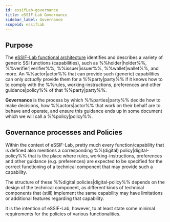 ```yaml
---
id: essifLab-governance
title: eSSIF-Lab Governance
sidebar_label: Governance
scopeid: essifLab
---
```


## Purpose
The [eSSIF-Lab functional architecture](essifLab-fw-func-arch) identifies and describes a variety of generic SSI functions (capabilities), such as %%holder|holder%%, %%verifier|verifier%%, %%issuer|issuer%%, %%wallet|wallet%%, and more. An %%actor|actor%% that can provide such (generic) capabilities can only _actually_ provide them for a %%party|party%% if it knows how to to comply with the %%rules, working-instructions, preferences and other guidance|policy%% of that %%party|party%%.

**Governance** is the process by which %%parties|party%% decide how to make decisions, how %%actors|actor%% that work on their behalf are to behave and operate, and ensure this guidance ends up in some document which we will call a %%policy|policy%%.

## Governance processes and Policies
Within the context of eSSIF-Lab, pretty much every function/capability that is defined also mentions a corresponding %%(digital) policy|digital-policy%% that is the place where rules, working-instructions, preferences and other guidance (e.g. preferences) are expected to be specified for the correct functioning of a technical component that may provide such a capability.

The structure of these %%digital policies|digital-policy%% depends on the design of the technical component, as different kinds of technical components that (still) implement the same capability may have limitations or additional features regarding that capability.

It is the intention of eSSIF-Lab, however, to at least state some minimal requirements for the policies of various functionalities.